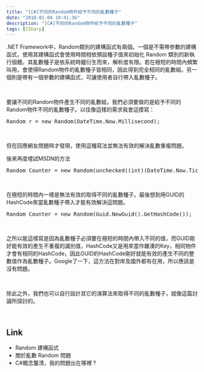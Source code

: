```yaml
---
title: "[C#]不同的Random物件給予不同的亂數種子"
date: "2010-01-04 10:41:36"
description: "[C#]不同的Random物件給予不同的亂數種子"
tags: [CSharp]
---
```


<p>.NET Framework中，Random類別的建構函式有兩個。一個是不需帶參數的建構函式，使用其建構函式會使用時間相依預設種子值來初始化 Random 類別的新執行個體。其亂數種子是依系統時鐘衍生而來，解析度有限。若在極短的時間內頻繁叫用，會使得Random物件的亂數種子皆相同，因此得到完全相同的亂數組。另一個則是帶有一個參數的建構函式，可讓使用者自行帶入亂數種子。</p>  <p> </p>  <p>要讓不同的Random物件產生不同的亂數組，我們必須要做的是給予不同的Random物件不同的亂數種子。以往像這樣的需求我會這摸寫：    <br /></p>  <div style="padding-bottom: 0px; margin: 0px; padding-left: 0px; padding-right: 0px; display: inline; float: none; padding-top: 0px" id="scid:812469c5-0cb0-4c63-8c15-c81123a09de7:a20b1bed-d6f1-452d-bf83-8311305e71b7" class="wlWriterEditableSmartContent"><pre name="code" class="c#:nocontrols">Random r = new Random(DateTime.Now.Millisecond);</pre></div>

<p />

<p> </p>

<p>但在回應網友問題時才發現，使用這種寫法並無法有效的解決亂數重複問題。</p>

<p>後來再度嚐試MSDN的方法</p>

<p />

<div style="padding-bottom: 0px; margin: 0px; padding-left: 0px; padding-right: 0px; display: inline; float: none; padding-top: 0px" id="scid:812469c5-0cb0-4c63-8c15-c81123a09de7:06dacf4f-c7b2-4403-b96c-58f19915ae6d" class="wlWriterEditableSmartContent"><pre name="code" class="c#:nocontrols">Random Counter = new Random(unchecked((int)(DateTime.Now.Ticks &gt;&gt; ctr)));</pre></div>

<p />

<p />

<p> </p>

<p>在極短的時間內一樣是無法有效的取得不同的亂數種子。最後想到用GUID的HashCode來當亂數種子帶入才能有效解決這問題。</p>

<div style="padding-bottom: 0px; margin: 0px; padding-left: 0px; padding-right: 0px; display: inline; float: none; padding-top: 0px" id="scid:812469c5-0cb0-4c63-8c15-c81123a09de7:95f56efc-6e9b-4b86-a08a-0821b6908303" class="wlWriterEditableSmartContent"><pre name="code" class="c#:nocontrols">Random Counter = new Random(Guid.NewGuid().GetHashCode());</pre></div>

<p> </p>

<p>之所以能這樣寫是因為亂數種子必須要在極短的時間內帶入不同的值，而GUID剛好能有效的產生不重複的識別值，HashCode又是用來當作雜湊的Key，相同物件才會有相同的HashCode，因此GUID的HashCode剛好就能有效的產生不同的整數值作為亂數種子。Google了一下，這方法在對岸及國外都有在用，所以應該是沒有問題。</p>

<p> </p>

<p>除此之外，我們也可以自行設計其它的演算法來取得不同的亂數種子，就像這篇討論所探討的。</p>

<p> </p>

<h2>Link</h2>

<ul>
  <li>Random 建構函式 </li>

  <li>關於亂數 Random 問題 </li>

  <li>C#概念釐清，我的問題出在哪裡 ? </li>
</ul>
